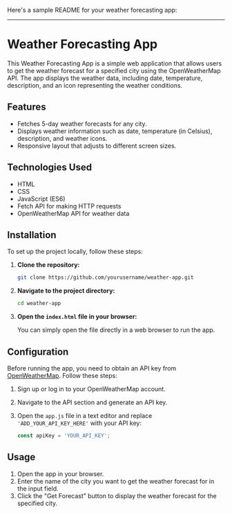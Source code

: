Here's a sample README for your weather forecasting app:

---

# Weather Forecasting App

This Weather Forecasting App is a simple web application that allows users to get the weather forecast for a specified city using the OpenWeatherMap API. The app displays the weather data, including date, temperature, description, and an icon representing the weather conditions.

## Features

- Fetches 5-day weather forecasts for any city.
- Displays weather information such as date, temperature (in Celsius), description, and weather icons.
- Responsive layout that adjusts to different screen sizes.

## Technologies Used

- HTML
- CSS
- JavaScript (ES6)
- Fetch API for making HTTP requests
- OpenWeatherMap API for weather data

## Installation

To set up the project locally, follow these steps:

1. **Clone the repository:**

   ```bash
   git clone https://github.com/yourusername/weather-app.git
   ```

2. **Navigate to the project directory:**

   ```bash
   cd weather-app
   ```

3. **Open the `index.html` file in your browser:**

   You can simply open the file directly in a web browser to run the app.

## Configuration

Before running the app, you need to obtain an API key from [OpenWeatherMap](https://openweathermap.org/api). Follow these steps:

1. Sign up or log in to your OpenWeatherMap account.
2. Navigate to the API section and generate an API key.
3. Open the `app.js` file in a text editor and replace `'ADD_YOUR_API_KEY_HERE'` with your API key:

   ```javascript
   const apiKey = 'YOUR_API_KEY';
   ```

## Usage

1. Open the app in your browser.
2. Enter the name of the city you want to get the weather forecast for in the input field.
3. Click the "Get Forecast" button to display the weather forecast for the specified city.
